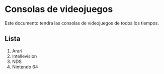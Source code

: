 # Consolas de videojuegos

Este documento tendra las consolas de videojuegos de todos los tiempos.

## Lista
1. Arari
2. Intellevision
3. NDS
4. Nintendo 64
